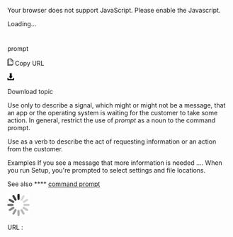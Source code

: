 Your browser does not support JavaScript. Please enable the Javascript.

Loading...

# 

prompt

![Copy URL](prompt_files/Copy.png)
Copy URL

![Download](prompt_files/Download.png)

Download topic

Use
only to describe a signal, which might or might not be a
message, that an app or the operating system is waiting for the customer
to take some action. In general, restrict the use of *prompt* as a noun to the command prompt.

Use as a verb to describe the act of requesting information or an action from the customer.

Examples
If you see a message that more information is needed ....
When you run Setup, you're prompted to select settings and file locations.

See also **** [command prompt](https://worldready.cloudapp.net/Styleguide/Read?id=2700&topicid=33562)

![In progress](prompt_files/activity-large.gif)

URL :
